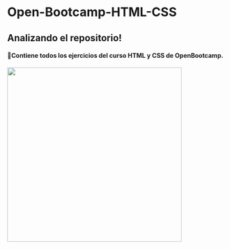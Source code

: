 # Open-Bootcamp-HTML-CSS

## Analizando el repositorio!
#### 🔹Contiene todos los ejercicios del curso HTML y CSS de OpenBootcamp.
<img src="https://vlctesting.es/wp-content/uploads/2022/08/Open-Bootcamp.png" width="400" height="400">
